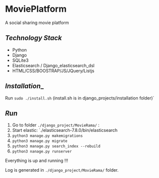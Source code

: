 # MoviePlatform
A social sharing movie platform

## _Technology Stack_ 

* Python
* Django  
* SQLite3
* Elasticsearch / Django_elasticsearch_dsl
* HTML/CSS/BOOSTRAP/JS/JQuery/Listjs

## _Installation__
Run `sudo ./install.sh` (install.sh is in django_projects/installation folder)`

## _Run_
1. Go to folder `./django_project/MovieRama/` :
2. Start elastic: `./elasticsearch-7.8.0/bin/elasticsearch
3. `python3 manage.py makemigrations`
4. `python3 manage.py migrate`
5. `python3 manage.py search_index --rebuild`
6. `python3 nanage.py runserver`

Everything is up and running !!!

Log is generated in `./django_project/MovieRama/` folder.

